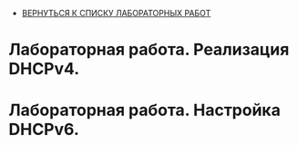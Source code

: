 - [ВЕРНУТЬСЯ К СПИСКУ ЛАБОРАТОРНЫХ РАБОТ](https://github.com/Art1shock/otus-networks/tree/main/labs)  

# Лабораторная работа. Реализация DHCPv4.

# Лабораторная работа. Настройка DHCPv6.
